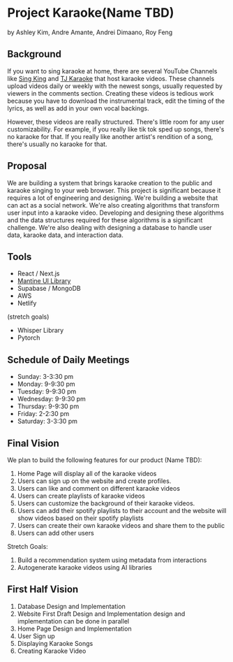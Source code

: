 # Project Karaoke(Name TBD)
by Ashley Kim, Andre Amante, Andrei Dimaano, Roy Feng

## Background
If you want to sing karaoke at home, there are several YouTube Channels like [Sing King](https://www.youtube.com/c/singkingkaraoke/videos) and [TJ Karaoke](https://www.youtube.com/c/TJ%EB%85%B8%EB%9E%98%EB%B0%A9TJKaraoke) that host karaoke videos. These channels upload videos daily or weekly with the newest songs, usually requested by viewers in the comments section. Creating these videos is tedious work because you have to download the instrumental track, edit the timing of the lyrics, as well as add in your own vocal backings.

However, these videos are really structured. There's little room for any user customizability. For example, if you really like tik tok sped up songs, there's no karaoke for that. If you really like another artist's rendition of a song, there's usually no karaoke for that. 

## Proposal
We are building a system that brings karaoke creation to the public and karaoke singing to your web browser. This project is significant because it requires a lot of engineering and designing. We're building a website that can act as a social network. We're also creating algorithms that transform user input into a karaoke video. Developing and designing these algorithms and the data structures required for these algorithms is a significant challenge. We're also dealing with designing a database to handle user data, karaoke data, and interaction data.

## Tools
- React / Next.js
- [Mantine UI Library](https://mantine.dev/)
- Supabase / MongoDB 
- AWS
- Netlify

(stretch goals)
- Whisper Library
- Pytorch

## Schedule of Daily Meetings
- Sunday: 3-3:30 pm
- Monday: 9-9:30 pm
- Tuesday: 9-9:30 pm
- Wednesday: 9-9:30 pm
- Thursday: 9-9:30 pm
- Friday: 2-2:30 pm
- Saturday: 3-3:30 pm


## Final Vision 
We plan to build the following features for our product (Name TBD):
1. Home Page will display all of the karaoke videos
2. Users can sign up on the website and create profiles. 
3. Users can like and comment on different karaoke videos 
4. Users can create playlists of karaoke videos
5. Users can customize the background of their karaoke videos.
6. Users can add their spotify playlists to their account and the website will show videos based on their spotify playlists
7. Users can create their own karaoke videos and share them to the public
8. Users can add other users

Stretch Goals:
1. Build a recommendation system using metadata from interactions
2. Autogenerate karaoke videos using AI libraries

## First Half Vision
1. Database Design and Implementation
2. Website First Draft Design and Implementation design and implementation can be done in parallel
3. Home Page Design and Implementation
4. User Sign up
5. Displaying Karaoke Songs
6. Creating Karaoke Video
